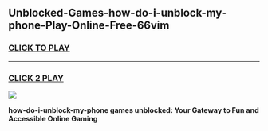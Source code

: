 
## Unblocked-Games-how-do-i-unblock-my-phone-Play-Online-Free-66vim
<h3>
<a href="https://premium76.site?title=how-do-i-unblock-my-phone&ref=26A">CLICK TO PLAY</a></h3>
<hr>

<h3>
<a href="https://premium76.site?title=how-do-i-unblock-my-phone&ref=26A">CLICK 2 PLAY</a>
  
</h3>

<a href="https://premium76.site?title=how-do-i-unblock-my-phone&ref=26A"><img src="https://clearcache.store/games.png"></a>


**how-do-i-unblock-my-phone games unblocked: Your Gateway to Fun and Accessible Online Gaming**

